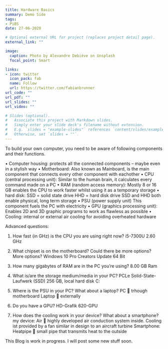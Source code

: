 ```yaml
---
title: Hardware Basics
summary: Demo Side
tags:
- PiBS
date: 27-06-2020

# Optional external URL for project (replaces project detail page).
external_link: ""

image:
  caption: Photo by Alexandre Debiève on Unsplash
  focal_point: Smart

links:
- icon: twitter
  icon_pack: fab
  name: Follow
  url: https://twitter.com/fabianbrunner
url_code: ""
url_pdf: ""
url_slides: ""
url_video: ""

# Slides (optional).
#   Associate this project with Markdown slides.
#   Simply enter your slide deck's filename without extension.
#   E.g. `slides = "example-slides"` references `content/slides/example-slides.md`.
#   Otherwise, set `slides = ""`.
---
```


To build your own computer, you need to be aware of following components and their functions.

•	Computer housing: 
  protects all the connected components – maybe even in a stylish way
•	Motherboard:
  Also known as Mainboard, is the main component that connects every other component with eachother
•	CPU (central processing unit):
  Similar to the human brain, it calculates every command made on a PC 
•	RAM (random access memory): 
  Mostly 8 or 16 GB enables the CPU to work faster whilst using it as a temporary storage
•	hard disk:
  SSD = solid state drive
  HHD = hard disk drive
  SSD and HHD both enable physical, long term storage
•	PSU (power supply unit)
  This component fuels the PC with electricity
•	GPU (graphics processing unit): 
  Enables 2D and 3D graphic programs to work as flawless as possible
•	Cooling:
  internal or external air cooling for avoiding overheated hardware

Advanced questions:

1.	How fast (in GHz) is the CPU you are using right now?
i5-7300U 2.60 GHz

2.	What chipset is on the motherboard? Could there be more options?
More options?
Windows 10 Pro Creators Update 64 Bit

3.	How many gigabytes of RAM are in the PC you’re using?
8.00 GB  Ram

4.	What is/are the storage medium/media in your PC?
PCLe Solid-State-Laufwerk (SSD) 256 GB, local hard disk C:

5.	Where is the PSU in your PC? What about a laptop?
PC  trhough motherboard
Laptop  externally

6.	Do you have a GPU?
HD-Grafik 620-GPU

7.	How does the cooling work in your device? What about a smartphone?
my device: Air  highly developed air conduction system inside. Cooling ist provided by a fan similar in design to an aircraft turbine
Smartphone: Heatpipe  small pipe that transmits heat to the outside




This Blog is work in progress. I will post some new stuff soon.
